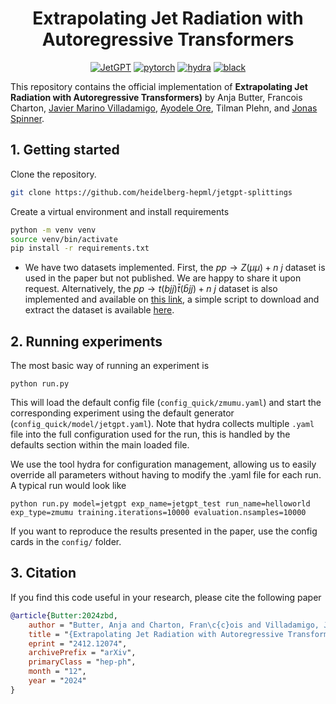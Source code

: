 <div align="center">

# Extrapolating Jet Radiation with Autoregressive Transformers

[![JetGPT](http://img.shields.io/badge/paper-arxiv.2412.12074-B31B1B.svg)](https://arxiv.org/abs/2412.12074)
[![pytorch](https://img.shields.io/badge/PyTorch_2.2+-ee4c2c?logo=pytorch&logoColor=white)](https://pytorch.org/get-started/locally/)
[![hydra](https://img.shields.io/badge/Config-Hydra_1.3-89b8cd)](https://hydra.cc/)
[![black](https://img.shields.io/badge/Code%20Style-Black-black.svg?labelColor=gray)](https://black.readthedocs.io/en/stable/)

</div>

This repository contains the official implementation of **Extrapolating Jet Radiation with Autoregressive Transformers)** by Anja Butter, Francois Charton, [Javier Marino Villadamigo](mailto:marino@thphys.uni-heidelberg.de), [Ayodele Ore](ore@thphys.uni-heidelberg.de), Tilman Plehn, and [Jonas Spinner](mailto:j.spinner@thphys.uni-heidelberg.de).

## 1. Getting started

Clone the repository.

```bash
git clone https://github.com/heidelberg-hepml/jetgpt-splittings
```

Create a virtual environment and install requirements

```bash
python -m venv venv
source venv/bin/activate
pip install -r requirements.txt
```

* We have two datasets implemented. First, the $p p\to Z(\mu \mu) + n\ j$ dataset is used in the paper but not published. We are happy to share it upon request. Alternatively, the $p p \to t (b j j) \bar t (\bar b j j) + n\ j$ dataset is also implemented and available on [this link](https://www.thphys.uni-heidelberg.de/~plehn/data/event_generation_ttbar.hdf5), a simple script to download and extract the dataset is available [here](https://github.com/heidelberg-hepml/lorentz-gatr/blob/main/data/collect_data.py ). 

## 2. Running experiments

The most basic way of running an experiment is
```
python run.py
```

This will load the default config file (`config_quick/zmumu.yaml`) and start the corresponding experiment using the default generator (`config_quick/model/jetgpt.yaml`). Note that hydra collects multiple `.yaml` file into the full configuration used for the run, this is handled by the defaults section within the main loaded file.

We use the tool hydra for configuration management, allowing us to easily override all parameters without having to modify the .yaml file for each run. A typical run would look like
```
python run.py model=jetgpt exp_name=jetgpt_test run_name=helloworld exp_type=zmumu training.iterations=10000 evaluation.nsamples=10000
```

If you want to reproduce the results presented in the paper, use the config cards in the `config/` folder.

## 3. Citation

If you find this code useful in your research, please cite the following paper

```bibtex
@article{Butter:2024zbd,
    author = "Butter, Anja and Charton, Fran\c{c}ois and Villadamigo, Javier Mari\~no and Ore, Ayodele and Plehn, Tilman and Spinner, Jonas",
    title = "{Extrapolating Jet Radiation with Autoregressive Transformers}",
    eprint = "2412.12074",
    archivePrefix = "arXiv",
    primaryClass = "hep-ph",
    month = "12",
    year = "2024"
}
```




